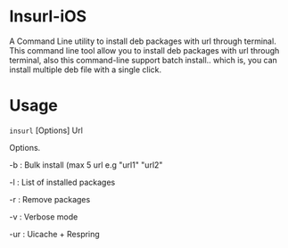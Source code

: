 # Insurl-iOS
A Command Line utility to install deb packages with url through terminal.
This command line tool allow you to install deb packages with url through terminal,
also this command-line support batch install.. which is, you can install multiple deb file with a single click.

# Usage
`insurl` [Options] Url

Options.

-b  : Bulk install (max 5 url e.g "url1" "url2"

-l  : List of installed packages

-r  : Remove packages

-v  : Verbose mode

-ur : Uicache + Respring
